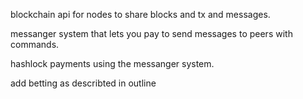 
blockchain api for nodes to share blocks and tx and messages.

messanger system that lets you pay to send messages to peers with commands.

hashlock payments using the messanger system.

add betting as describted in outline
